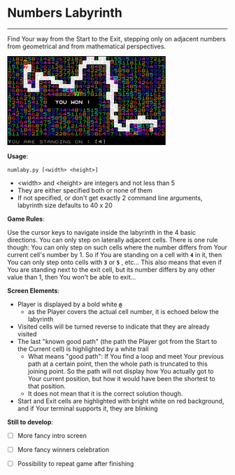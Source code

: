 # Numbers Labyrinth
---

Find Your way from the Start to the Exit, stepping only on adjacent numbers from geometrical and from mathematical perspectives.

![Screenshot](https://github.com/oliverbacsi/NumLaby/blob/master/Screenshot.png)

**Usage**:
```
numlaby.py [<width> <height>]
```

* &lt;width&gt; and &lt;height&gt; are integers and not less than 5
* They are either specified both or none of them
* If not specified, or don't get exactly 2 command line arguments, labyrinth size defaults to 40 x 20

**Game Rules**:

Use the cursor keys to navigate inside the labyrinth in the 4 basic directions. You can only step on laterally adjacent cells.
There is one rule though: You can only step on such cells where the number differs from Your current cell's number by 1.
So if You are standing on a cell with **`4`** in it, then You can only step onto cells with **`3`** or **`5`** , etc...
This also means that even if You are standing next to the exit cell, but its number differs by any other value than 1,
then You won't be able to exit...

**Screen Elements**:

* Player is displayed by a bold white **`@`**
    * as the Player covers the actual cell number, it is echoed below the labyrinth
* Visited cells will be turned reverse to indicate that they are already visited
* The last "known good path" (the path the Player got from the Start to the Current cell) is highlighted by a white trail
    * What means "good path": If You find a loop and meet Your previous path at a certain point, then the whole path is truncated to this joining point. So the path will not display how You actually got to Your current position, but how it would have been the shortest to that position.
    * It does not mean that it is the correct solution though.
* Start and Exit cells are highlighted with bright white on red background, and if Your terminal supports it, they are blinking

**Still to develop**:

* [ ] More fancy intro screen
* [ ] More fancy winners celebration
* [ ] Possibility to repeat game after finishing

